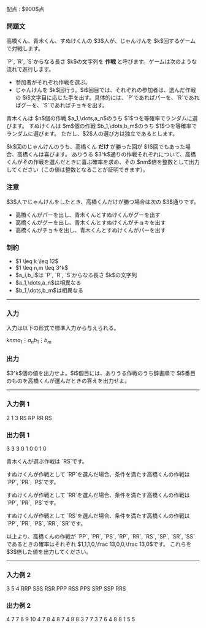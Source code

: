 
<div>

<span>

<span>

<p>
配点 : $900$点
</p>

<div>

<section>

### **問題文**

<p>
高橋くん、青木くん、すぬけくんの $3$人が、じゃんけんを $k$回するゲームで対戦します。
</p>

<p>
`P`, `R`, `S`からなる長さ $k$の文字列を 
<strong>
作戦
</strong>
と呼びます。ゲームは次のような流れで進行します。
</p>

<ul>

<li>
参加者がそれぞれ作戦を選ぶ。
</li>

<li>
じゃんけんを $k$回行う。$i$回目では、それぞれの参加者は、選んだ作戦の $i$文字目に応じた手を出す。具体的には、`P`であればパーを、`R`であればグーを、`S`であればチョキを出す。
</li>

</ul>

<p>
青木くんは $n$個の作戦 $a_1,\dots,a_n$のうち $1$つを等確率でランダムに選びます。
すぬけくんは $m$個の作戦 $b_1,\dots,b_m$のうち $1$つを等確率でランダムに選びます。
ただし、$2$人の選び方は独立であるとします。
</p>

<p>
$k$回のじゃんけんのうち、高橋くん
<strong>
だけ
</strong>
が勝った回が $1$回でもあった場合、高橋くんは喜びます。
ありうる $3^k$通りの作戦それぞれについて、高橋くんがその作戦を選んだときに喜ぶ確率を求め、その $nm$倍を整数として出力してください（この値は整数となることが証明できます）。
</p>

</section>

</div>

<div>

<section>

### **注意**

<p>
$3$人でじゃんけんをしたとき、高橋くんだけが勝つ場合は次の $3$通りです。
</p>

<ul>

<li>
高橋くんがパーを出し、青木くんとすぬけくんがグーを出す
</li>

<li>
高橋くんがグーを出し、青木くんとすぬけくんがチョキを出す
</li>

<li>
高橋くんがチョキを出し、青木くんとすぬけくんがパーを出す
</li>

</ul>

</section>

</div>

<div>

<section>

### **制約**

<ul>

<li>
$1 \leq k \leq 12$
</li>

<li>
$1 \leq n,m \leq 3^k$
</li>

<li>
$a_i,b_i$は `P`, `R`, `S`からなる長さ $k$の文字列
</li>

<li>
$a_1,\dots,a_n$は相異なる
</li>

<li>
$b_1,\dots,b_m$は相異なる
</li>

</ul>

</section>

</div>

---

<div>

<div>

<section>

### **入力**

<p>
入力は以下の形式で標準入力から与えられる。
</p>

<div>

$k$$n$$m$$a_1$$\vdots$$a_n$$b_1$$\vdots$$b_m$
</div>

</section>

</div>

<div>

<section>

### **出力**

<p>
$3^k$個の値を出力せよ。$i$個目には、ありうる作戦のうち辞書順で $i$番目のものを高橋くんが選んだときの答えを出力せよ。
</p>

</section>

</div>

</div>

---

<div>

<section>

### **入力例 1**

<div>

2 1 3
RS
RP
RR
RS

</div>

</section>

</div>

<div>

<section>

### **出力例 1**

<div>

3
3
3
0
1
0
0
1
0

</div>

<p>
青木くんが選ぶ作戦は `RS`です。
</p>

<p>
すぬけくんが作戦として `RP`を選んだ場合、条件を満たす高橋くんの作戦は `PP`, `PR`, `PS`です。
</p>

<p>
すぬけくんが作戦として `RR`を選んだ場合、条件を満たす高橋くんの作戦は `PP`, `PR`, `PS`です。
</p>

<p>
すぬけくんが作戦として `RS`を選んだ場合、条件を満たす高橋くんの作戦は `PP`, `PR`, `PS`, `RR`, `SR`です。
</p>

<p>
以上より、高橋くんの作戦が `PP`, `PR`, `PS`, `RP`, `RR`, `RS`, `SP`, `SR`, `SS`であるときの確率はそれぞれ
$1,1,1,0,\frac 13,0,0,\frac 13,0$です。
これらを $3$倍した値を出力してください。
</p>

</section>

</div>

---

<div>

<section>

### **入力例 2**

<div>

3 5 4
RRP
SSS
RSR
PPP
RSS
PPS
SRP
SSP
RRS

</div>

</section>

</div>

<div>

<section>

### **出力例 2**

<div>

4
7
7
6
9
10
4
7
8
4
8
7
4
8
8
3
7
7
3
7
6
4
8
8
1
5
5

</div>

</section>

</div>

</span>

</span>

</div>
